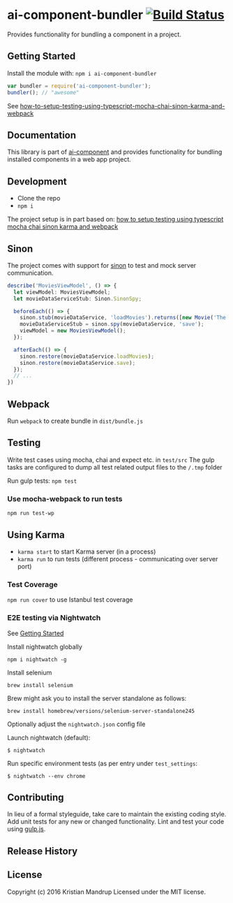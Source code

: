 # ai-component-bundler [![Build Status](https://secure.travis-ci.org//ai-component-bundler.png?branch=master)](http://travis-ci.org//ai-component-bundler)

Provides functionality for bundling a component in a project.

## Getting Started
Install the module with: `npm i ai-component-bundler`

```javascript
var bundler = require('ai-component-bundler');
bundler(); // "awesome"
```

See [how-to-setup-testing-using-typescript-mocha-chai-sinon-karma-and-webpack](https://templecoding.com/blog/2016/02/02/how-to-setup-testing-using-typescript-mocha-chai-sinon-karma-and-webpack/)

## Documentation
This library is part of [ai-component](https://github.com/kristianmandrup/ai-component) and provides functionality for
bundling installed components in a web app project. 

## Development
- Clone the repo
- `npm i`

The project setup is in part based on: [how to setup testing using typescript mocha chai sinon karma and webpack](http://templecoding.com/blog/2016/02/02/how-to-setup-testing-using-typescript-mocha-chai-sinon-karma-and-webpack/)

## Sinon
The project comes with support for [sinon](http://sinonjs.org/) to test and mock server communication.

```ts
describe('MoviesViewModel', () => {
  let viewModel: MoviesViewModel;
  let movieDataServiceStub: Sinon.SinonSpy;

  beforeEach(() => {
    sinon.stub(movieDataService, 'loadMovies').returns([new Movie('The Matrix', 1998, 5)]);
    movieDataServiceStub = sinon.spy(movieDataService, 'save');
    viewModel = new MoviesViewModel();
  });

  afterEach(() => {
    sinon.restore(movieDataService.loadMovies);
    sinon.restore(movieDataService.save);
  });
  // ...  
})
```  

## Webpack 
Run `webpack` to create bundle in `dist/bundle.js`

## Testing
Write test cases using mocha, chai and expect etc. in `test/src`
The gulp tasks are configured to dump all test related output files to the `/.tmp` folder

Run gulp tests: `npm test`

### Use mocha-webpack to run tests
`npm run test-wp`

## Using Karma
- `karma start` to start Karma server (in a process)
- `karma run` to run tests (different process - communicating over server port)

### Test Coverage
`npm run cover` to use Istanbul test coverage

### E2E testing via Nightwatch

See [Getting Started](http://nightwatchjs.org/getingstarted)

Install nightwatch globally 

`npm i nightwatch -g`

Install selenium

`brew install selenium`

Brew might ask you to install the server standalone as follows:

`brew install homebrew/versions/selenium-server-standalone245`

Optionally adjust the `nightwatch.json` config file

Launch nightwatch (default):

`$ nightwatch`

Run specific environment tests (as per entry under `test_settings`:

`$ nightwatch --env chrome`

## Contributing
In lieu of a formal styleguide, take care to maintain the existing coding style. Add unit tests for any new or changed functionality. Lint and test your code using [gulp.js](http://gulpjs.com/).

## Release History

## License
Copyright (c) 2016 Kristian Mandrup
Licensed under the MIT license.
